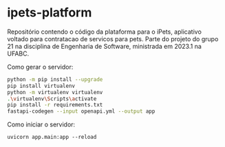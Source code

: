 # ipets-platform

Repositório contendo o código da plataforma para o iPets, aplicativo voltado para contratacao de servicos para pets. Parte do projeto do grupo 21 na disciplina de Engenharia de Software, ministrada em 2023.1 na UFABC.

Como gerar o servidor:

```bash
python -m pip install --upgrade
pip install virtualenv
python -m virtualenv virtualenv
.\virtualenv\Scripts\activate
pip install -r requirements.txt
fastapi-codegen --input openapi.yml --output app
```

Como iniciar o servidor:

```shell
uvicorn app.main:app --reload
```
